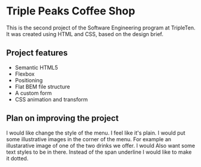 # Triple Peaks Coffee Shop

This is the second project of the Software Engineering program at TripleTen. It was created using HTML and CSS, based on the design brief.

## Project features

- Semantic HTML5
- Flexbox
- Positioning
- Flat BEM file structure
- A custom form
- CSS animation and transform

## Plan on improving the project

I would like change the style of the menu. I feel like it's plain. I would put some illustrative images in the corner of the menu. For example an illustarative image of one of the two drinks we offer. I would Also want some text styles to be in there. Instead of the span underline I would like to make it dotted.
